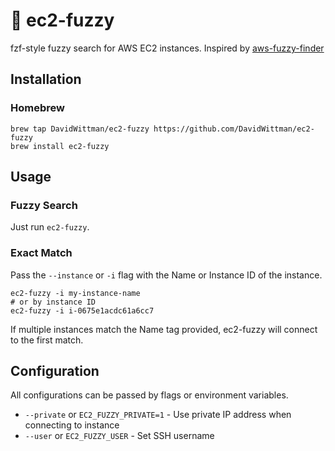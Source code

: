 # 🔎 ec2-fuzzy

fzf-style fuzzy search for AWS EC2 instances. Inspired by [aws-fuzzy-finder](https://github.com/pmazurek/aws-fuzzy-finder)

## Installation

### Homebrew

```
brew tap DavidWittman/ec2-fuzzy https://github.com/DavidWittman/ec2-fuzzy
brew install ec2-fuzzy
```

## Usage

### Fuzzy Search

Just run `ec2-fuzzy`.

### Exact Match

Pass the `--instance` or `-i` flag with the Name or Instance ID of the instance.

```
ec2-fuzzy -i my-instance-name
# or by instance ID
ec2-fuzzy -i i-0675e1acdc61a6cc7
```

If multiple instances match the Name tag provided, ec2-fuzzy will connect to the first match.

## Configuration

All configurations can be passed by flags or environment variables.

 - `--private` or `EC2_FUZZY_PRIVATE=1` - Use private IP address when connecting to instance
 - `--user` or `EC2_FUZZY_USER` - Set SSH username
